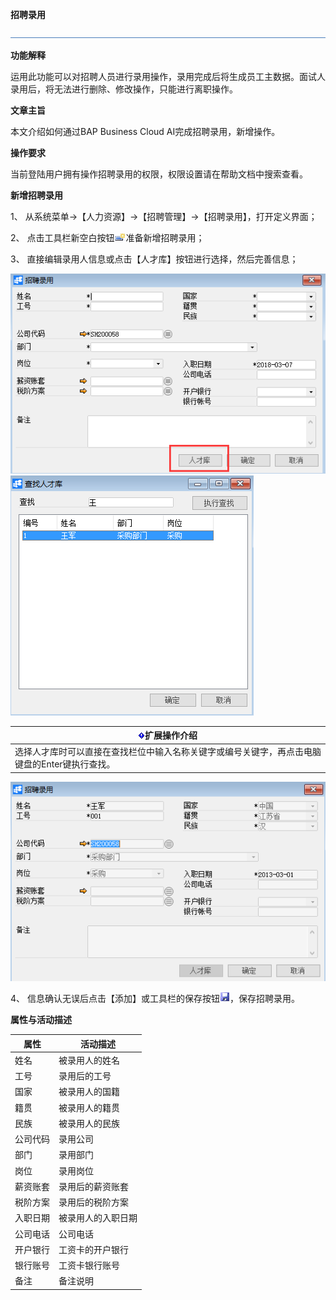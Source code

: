 **招聘录用**

![img](图片/标题.png)

**功能解释**

运用此功能可以对招聘人员进行录用操作，录用完成后将生成员工主数据。面试人录用后，将无法进行删除、修改操作，只能进行离职操作。

**文章主旨**

本文介绍如何通过BAP Business Cloud AI完成招聘录用，新增操作。

**操作要求**

当前登陆用户拥有操作招聘录用的权限，权限设置请在帮助文档中搜索查看。

**新增招聘录用**

1、 从系统菜单->【人力资源】->【招聘管理】->【招聘录用】，打开定义界面；	

2、 点击工具栏新空白按钮![img](图片/新空白记录.png)准备新增招聘录用；

3、 直接编辑录用人信息或点击【人才库】按钮进行选择，然后完善信息；

![img](图片/招聘录用1.png)
![img](图片/招聘录用2.png)

| ![img](图片/扩展.png)**扩展操作介绍** |
| ------------------------------------------------------------ |
| 选择人才库时可以直接在查找栏位中输入名称关键字或编号关键字，再点击电脑键盘的Enter键执行查找。 |

 

![img](图片/招聘录用3.png) 

4、 信息确认无误后点击【添加】或工具栏的保存按钮![img](图片/保存.png)，保存招聘录用。

**属性与活动描述**

| **属性** | **活动描述** |
| -------------- | ------------------ |
| 姓名           | 被录用人的姓名     |
| 工号           | 录用后的工号       |
| 国家           | 被录用人的国籍     |
| 籍贯           | 被录用人的籍贯     |
| 民族           | 被录用人的民族     |
| 公司代码       | 录用公司           |
| 部门           | 录用部门           |
| 岗位           | 录用岗位           |
| 薪资账套       | 录用后的薪资账套   |
| 税阶方案       | 录用后的税阶方案   |
| 入职日期       | 被录用人的入职日期 |
| 公司电话       | 公司电话           |
| 开户银行       | 工资卡的开户银行   |
| 银行账号       | 工资卡银行账号     |
| 备注           | 备注说明           |

 
